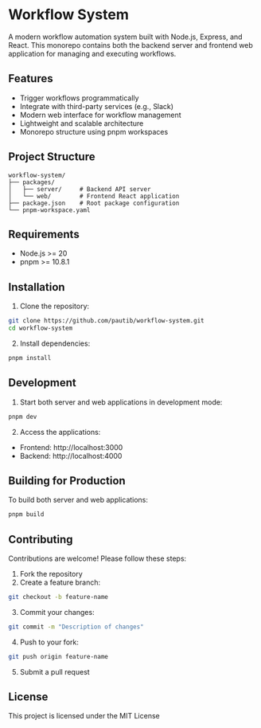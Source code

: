 # Workflow System

A modern workflow automation system built with Node.js, Express, and React. This monorepo contains both the backend server and frontend web application for managing and executing workflows.

## Features
- Trigger workflows programmatically
- Integrate with third-party services (e.g., Slack)
- Modern web interface for workflow management
- Lightweight and scalable architecture
- Monorepo structure using pnpm workspaces

## Project Structure
```
workflow-system/
├── packages/
│   ├── server/     # Backend API server
│   └── web/        # Frontend React application
├── package.json    # Root package configuration
└── pnpm-workspace.yaml
```

## Requirements
- Node.js >= 20
- pnpm >= 10.8.1

## Installation

1. Clone the repository:
```bash
git clone https://github.com/pautib/workflow-system.git
cd workflow-system
```

2. Install dependencies:
```bash
pnpm install
```

## Development

1. Start both server and web applications in development mode:
```bash
pnpm dev
```

2. Access the applications:
- Frontend: http://localhost:3000
- Backend: http://localhost:4000

## Building for Production

To build both server and web applications:
```bash
pnpm build
```

## Contributing

Contributions are welcome! Please follow these steps:

1. Fork the repository
2. Create a feature branch:
```bash
git checkout -b feature-name
```
3. Commit your changes:
```bash
git commit -m "Description of changes"
```
4. Push to your fork:
```bash
git push origin feature-name
```
5. Submit a pull request

## License
This project is licensed under the MIT License




